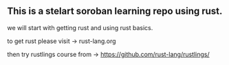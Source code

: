 ## This is a stelart soroban learning repo using rust.


we will start with getting rust and using rust basics.

to get rust please visit -> rust-lang.org

then try rustlings course from ->  https://github.com/rust-lang/rustlings/
